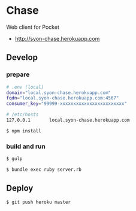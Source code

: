 Chase
=====

Web client for Pocket

- http://syon-chase.herokuapp.com


## Develop

### prepare

```sh
# .env (local)
domain="local.syon-chase.herokuapp.com"
fqdn="local.syon-chase.herokuapp.com:4567"
consumer_key="99999-xxxxxxxxxxxxxxxxxxxxxxxx"
```

```sh
# /etc/hosts
127.0.0.1       local.syon-chase.herokuapp.com
```

```sh
$ npm install
```

### build and run

```sh
$ gulp
```

```sh
$ bundle exec ruby server.rb
```


## Deploy

```sh
$ git push heroku master
```
